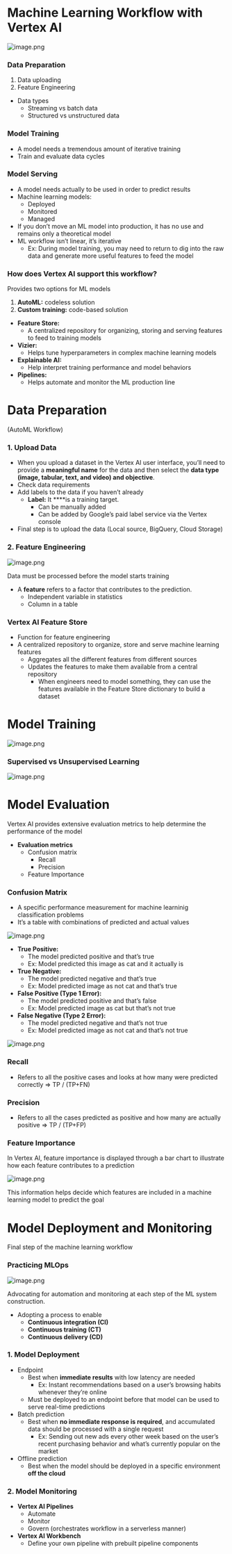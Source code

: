 # Machine Learning Workflow with Vertex AI

![image.png](images/Machine%20Learning%20Workflow%20with%20Vertex%20AI/image.png)

### Data Preparation

1. Data uploading
2. Feature Engineering
- Data types
    - Streaming vs batch data
    - Structured vs unstructured data

### Model Training

- A model needs a tremendous amount of iterative training
- Train and evaluate data cycles

### Model Serving

- A model needs actually to be used in order to predict results
- Machine learning models:
    - Deployed
    - Monitored
    - Managed
- If you don’t move an ML model into production, it has no use and remains only a theoretical model
- ML workflow isn’t linear, it’s iterative
    - Ex: During model training, you may need to return to dig into the raw data and generate more useful features to feed the model

### How does Vertex AI support this workflow?

Provides two options for ML models

1. **AutoML:** codeless solution
2. **Custom training:** code-based solution
- **Feature Store:**
    - A centralized repository for organizing, storing and serving features to feed to training models
- **Vizier:**
    - Helps tune hyperparameters in complex machine learning models
- **Explainable AI:**
    - Help interpret training performance and model behaviors
- **Pipelines:**
    - Helps automate and monitor the ML production line

# Data Preparation

(AutoML Workflow)

### 1. Upload Data

- When you upload a dataset in the Vertex AI user interface, you’ll need to provide a **meaningful name** for the data and then select the **data type (image, tabular, text, and video) and objective**.
- Check data requirements
- Add labels to the data if you haven’t already
    - **Label:** It ****is a training target.
        - Can be manually added
        - Can be added by Google’s paid label service via the Vertex console
- Final step is to upload the data (Local source, BigQuery, Cloud Storage)

### 2. Feature Engineering

![image.png](images/Machine%20Learning%20Workflow%20with%20Vertex%20AI/image%201.png)

Data must be processed before the model starts training

- A **feature** refers to a factor that contributes to the prediction.
    - Independent variable in statistics
    - Column in a table

### Vertex AI Feature Store

- Function for feature engineering
- A centralized repository to organize, store and serve machine learning features
    - Aggregates all the different features from different sources
    - Updates the features to make them available from a central repository
        - When engineers need to model something, they can use the features available in the Feature Store dictionary to build a dataset

# Model Training

![image.png](images/Machine%20Learning%20Workflow%20with%20Vertex%20AI/image%202.png)

### Supervised vs Unsupervised Learning

![image.png](images/Machine%20Learning%20Workflow%20with%20Vertex%20AI/image%203.png)

# Model Evaluation

Vertex AI provides extensive evaluation metrics to help determine the performance of the model

- **Evaluation metrics**
    - Confusion matrix
        - Recall
        - Precision
    - Feature Importance

### Confusion Matrix

- A specific performance measurement for machine learninig classification problems
- It’s a table with combinations of predicted and actual values

![image.png](images/Machine%20Learning%20Workflow%20with%20Vertex%20AI/image%204.png)

- **True Positive:**
    - The model predicted positive and that’s true
    - Ex: Model predicted this image as cat and it actually is
- **True Negative:**
    - The model predicted negative and that’s true
    - Ex: Model predicted image as not cat and that’s true
- **False Positive (Type 1 Error):**
    - The model predicted positive and that’s false
    - Ex: Model predicted image as cat but that’s not true
- **False Negative (Type 2 Error):**
    - The model predicted negative and that’s not true
    - Ex: Model predicted image as not cat and that’s not true

![image.png](images/Machine%20Learning%20Workflow%20with%20Vertex%20AI/image%205.png)

### Recall

- Refers to all the positive cases and looks at how many were predicted correctly ⇒ TP / (TP+FN)

### Precision

- Refers to all the cases predicted as positive and how many are actually positive ⇒ TP / (TP+FP)

### Feature Importance

In Vertex AI, feature importance is displayed through a bar chart to illustrate how each feature contributes to a prediction

![image.png](images/Machine%20Learning%20Workflow%20with%20Vertex%20AI/image%206.png)

This information helps decide which features are included in a machine learning model to predict the goal

# Model Deployment and Monitoring

Final step of the machine learning workflow

### Practicing MLOps

![image.png](images/Machine%20Learning%20Workflow%20with%20Vertex%20AI/image%207.png)

Advocating for automation and monitoring at each step of the ML system construction.

- Adopting a process to enable
    - **Continuous integration (CI)**
    - **Continuous training (CT)**
    - **Continuous delivery (CD)**

### 1. Model Deployment

- Endpoint
    - Best when **immediate results** with low latency are needed
        - Ex: Instant recommendations based on a user’s browsing habits whenever they’re online
    - Must be deployed to an endpoint before that model can be used to serve real-time predictions
- Batch prediction
    - Best when **no immediate response is required**, and accumulated data should be processed with a single request
        - Ex: Sending out new ads every other week based on the user’s recent purchasing behavior and what’s currently popular on the market
- Offline prediction
    - Best when the model should be deployed in a specific environment **off the cloud**

### 2. Model Monitoring

- **Vertex AI Pipelines**
    - Automate
    - Monitor
    - Govern (orchestrates workflow in a serverless manner)
- **Vertex AI Workbench**
    - Define your own pipeline with prebuilt pipeline components